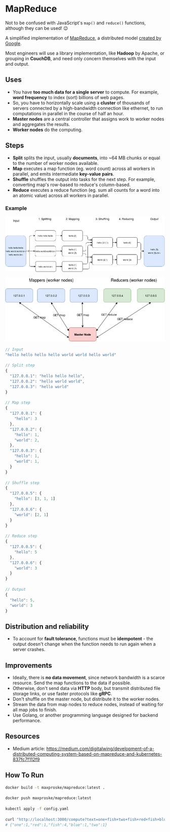 # MapReduce

Not to be confused with JavaScript's `map()` and `reduce()` functions, although they can be used! 😉

A simplified implementation of [MapReduce](https://en.wikipedia.org/wiki/MapReduce), a distributed model [created by Google](https://research.google.com/archive/mapreduce-osdi04.pdf).

Most engineers will use a library implementation, like **Hadoop** by Apache, or grouping in **CouchDB**, and need only concern themselves with the input and output.

## Uses

- You have **too much data for a single server** to compute. For example, **word frequency** to index (sort) billions of web pages.
- So, you have to horizontally scale using a **cluster** of thousands of servers connected by a high-bandwidth connection like ethernet, to run computations in parallel in the course of half an hour.
- **Master nodes** are a central controller that assigns work to worker nodes and aggregates the results.
- **Worker nodes** do the computing.

## Steps

- **Split** splits the input, usually **documents**, into ~64 MB chunks or equal to the number of worker nodes available.
- **Map** executes a map function (eg. word count) across all workers in parallel, and emits intermediate **key-value pairs**.
- **Shuffle** shuffles the output into tasks for the next step. For example, converting map's row-based to reduce's column-based.
- **Reduce** executes a reduce function (eg. sum all counts for a word into an atomic value) across all workers in parallel.

### Example

![flow](flow.png)

![schematic](schematic.png)

```js
// Input
"hello hello hello hello world world hello world"

// Split step
{
  "127.0.0.1": "hello hello hello",
  "127.0.0.2": "hello world world",
  "127.0.0.3": "hello world"
}

// Map step
{
  "127.0.0.1": {
    "hello": 3
  },
  "127.0.0.2": {
    "hello": 1,
    "world": 2,
  },
  "127.0.0.3": {
    "hello": 1,
    "world": 1,
  }
}

// Shuffle step
{
  "127.0.0.5": {
    "hello": [3, 1, 1]
  },
  "127.0.0.6": {
    "world": [2, 1]
  }
}

// Reduce step
{
  "127.0.0.5": {
    "hello": 5
  },
  "127.0.0.6": {
    "world": 3
  }
}

// Output
{
  "hello": 5,
  "world": 3
}
```

## Distribution and reliability

- To account for **fault tolerance**, functions must be **idempotent** - the output doesn't change when the function needs to run again when a server crashes.

## Improvements

- Ideally, there is **no data movement**, since network bandwidth is a scarce resource. Send the map functions to the data if possible.
- Otherwise, don't send data via **HTTP** body, but transmit distributed file storage links, or use faster protocols like **gRPC**.
- Don't shuffle on the master node, but distribute it to the worker nodes.
- Stream the data from map nodes to reduce nodes, instead of waiting for all map jobs to finish.
- Use Golang, or another programming language designed for backend performance.

## Resources
- Medium article: https://medium.com/digitalwing/development-of-a-distributed-computing-system-based-on-mapreduce-and-kubernetes-837fc7f112f9

## How To Run

```bash
docker build -t maxproske/mapreduce:latest .

docker push maxproske/mapreduce:latest

kubectl apply -f config.yaml

curl "http://localhost:3000/compute?text=one+fish+two+fish+red+fish+blue+fish"
# {"one":1,"red":1,"fish":4,"blue":1,"two":1}
```
